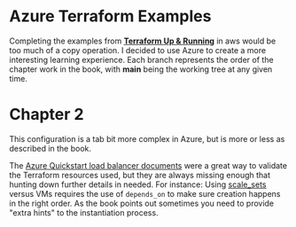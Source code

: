 # Azure Terraform Examples
Completing the examples from [__Terraform Up &amp; Running__](https://www.terraformupandrunning.com/) in aws would be too much of a copy operation. I decided to use Azure to create a more interesting learning experience. Each branch represents the order of the chapter work in the book, with **main** being the working tree at any given time. 

# Chapter 2

This configuration is a tab bit more complex in Azure, but is more or less as described in the book. 

The [Azure Quickstart load balancer documents](https://learn.microsoft.com/en-us/azure/load-balancer/quickstart-load-balancer-standard-public-terraform) were a great way to validate the Terraform resources used, but they are always missing enough that hunting down further details in needed. For instance: Using [scale_sets](https://registry.terraform.io/providers/hashicorp/azurerm/latest/docs/resources/linux_virtual_machine_scale_set) versus VMs requires the use of ```depends_on``` to make sure creation happens in the right order. As the book points out sometimes you need to provide "extra hints" to the instantiation process. 
